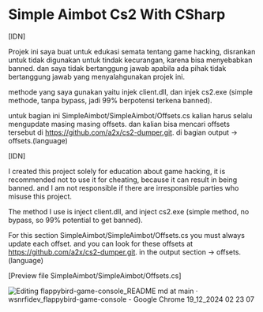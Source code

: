 # Simple Aimbot Cs2 With CSharp

[IDN]

Projek ini saya buat untuk edukasi semata tentang game hacking, disrankan untuk tidak digunakan untuk tindak kecurangan, karena bisa menyebabkan banned.
dan saya tidak bertanggung jawab apabila ada pihak tidak bertanggung jawab yang menyalahgunakan projek ini.

methode yang saya gunakan yaitu injek client.dll, dan injek cs2.exe (simple methode, tanpa bypass, jadi 99% berpotensi terkena banned).

untuk bagian ini SimpleAimbot/SimpleAimbot/Offsets.cs kalian harus selalu mengupdate masing masing offsets.
dan kalian bisa mencari offsets tersebut di https://github.com/a2x/cs2-dumper.git. di bagian output -> offsets.(language)



[IDN]

I created this project solely for education about game hacking, it is recommended not to use it for cheating, because it can result in being banned.
and I am not responsible if there are irresponsible parties who misuse this project.

The method I use is inject client.dll, and inject cs2.exe (simple method, no bypass, so 99% potential to get banned).

For this section SimpleAimbot/SimpleAimbot/Offsets.cs you must always update each offset.
and you can look for these offsets at https://github.com/a2x/cs2-dumper.git. in the output section -> offsets.(language)


[Preview file SimpleAimbot/SimpleAimbot/Offsets.cs]

![Editing flappybird-game-console_README md at main · wsnrfidev_flappybird-game-console - Google Chrome 19_12_2024 02 23 07](https://github.com/user-attachments/assets/e9deedb4-fce6-4bcc-8e48-f8be50cd6511)

